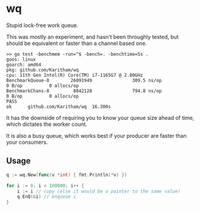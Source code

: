 # wq

Stupid lock-free work queue.

This was mostly an experiment, and hasn't been throughly tested, but should be equivalent or faster than a channel based one.

```benchmark
>> go test -benchmem -run=^$ -bench=. -benchtime=5s . 
goos: linux
goarch: amd64
pkg: github.com/Karitham/wq
cpu: 11th Gen Intel(R) Core(TM) i7-1165G7 @ 2.80GHz
BenchmarkQueue-8        26091949               309.5 ns/op             0 B/op          0 allocs/op
BenchmarkChans-8         8842128               794.8 ns/op             0 B/op          0 allocs/op
PASS
ok      github.com/Karitham/wq  16.300s
```

It has the downside of requiring you to know your queue size ahead of time, which dictates the worker count.

It is also a busy queue, which works best if your producer are faster than your consumers.

## Usage

```go
q := wq.New(func(v *int) { fmt.Println(*v) })

for i := 0; i < 100000; i++ {
    i := i // copy (else it would be a pointer to the same value)
    q.EnQ(&i) // enqueue i
}
```
